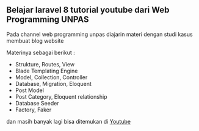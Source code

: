 ## Belajar laravel 8 tutorial youtube dari Web Programming UNPAS

Pada channel web programming unpas diajarin materi dengan studi kasus membuat blog website

Materinya sebagai berikut : 
* Strukture, Routes, View
* Blade Templating Engine
* Model, Collection, Controller
* Database, Migration, Eloquent
* Post Model
* Post Category, Eloquent relationship
* Database Seeder
* Factory, Faker


dan masih banyak lagi bisa ditemukan di [Youtube](https://www.youtube.com/c/WebProgrammingUNPAS)
